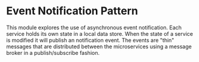 # Event Notification Pattern
This module explores the use of asynchronous event notification. Each service holds its own state in a local data store. When the state of a service is modified it will publish an notification event. The events are "thin" messages that are distributed between the microservices using a message broker in a publish/subscribe fashion.
